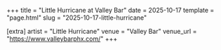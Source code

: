 +++
title = "Little Hurricane at Valley Bar"
date = 2025-10-17
template = "page.html"
slug = "2025-10-17-little-hurricane"

[extra]
artist = "Little Hurricane"
venue = "Valley Bar"
venue_url = "https://www.valleybarphx.com/"
+++

